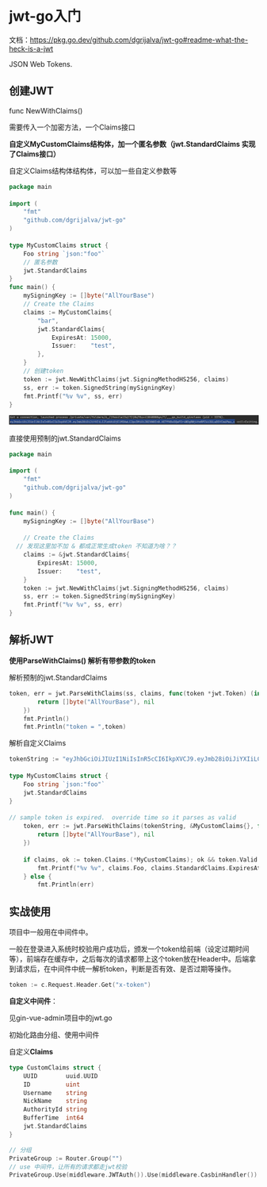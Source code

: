 # jwt-go入门

文档：https://pkg.go.dev/github.com/dgrijalva/jwt-go#readme-what-the-heck-is-a-jwt

JSON Web Tokens.

## 创建JWT

func NewWithClaims()

需要传入一个加密方法，一个Claims接口

**自定义MyCustomClaims结构体，加一个匿名参数（jwt.StandardClaims  实现了Claims接口）**

自定义Claims结构体结构体，可以加一些自定义参数等

```go
package main

import (
	"fmt"
	"github.com/dgrijalva/jwt-go"
)

type MyCustomClaims struct {
	Foo string `json:"foo"`
	// 匿名参数
	jwt.StandardClaims
}
func main() {
	mySigningKey := []byte("AllYourBase")
	// Create the Claims
	claims := MyCustomClaims{
		"bar",
		jwt.StandardClaims{
			ExpiresAt: 15000,
			Issuer:    "test",
		},
	}
	// 创建token
	token := jwt.NewWithClaims(jwt.SigningMethodHS256, claims)
	ss, err := token.SignedString(mySigningKey)
	fmt.Printf("%v %v", ss, err)
}

```

![image-20210427230429341](assets/image-20210427230429341.png)

直接使用预制的jwt.StandardClaims

```go
package main

import (
	"fmt"
	"github.com/dgrijalva/jwt-go"
)

func main() {
	mySigningKey := []byte("AllYourBase")

	// Create the Claims
  // 发现这里加不加 & 都成正常生成token 不知道为啥？？
	claims := &jwt.StandardClaims{
		ExpiresAt: 15000,
		Issuer:    "test",
	}
	token := jwt.NewWithClaims(jwt.SigningMethodHS256, claims)
	ss, err := token.SignedString(mySigningKey)
	fmt.Printf("%v %v", ss, err)
}

```



## 解析JWT

**使用ParseWithClaims() 解析有带参数的token**

解析预制的jwt.StandardClaims

```go
token, err = jwt.ParseWithClaims(ss, claims, func(token *jwt.Token) (interface{}, error) {
		return []byte("AllYourBase"), nil
	})
	fmt.Println()
	fmt.Println("token = ",token)
```

解析自定义Claims

```go
tokenString := "eyJhbGciOiJIUzI1NiIsInR5cCI6IkpXVCJ9.eyJmb28iOiJiYXIiLCJleHAiOjE1MDAwLCJpc3MiOiJ0ZXN0In0.HE7fK0xOQwFEr4WDgRWj4teRPZ6i3GLwD5YCm6Pwu_c"

type MyCustomClaims struct {
	Foo string `json:"foo"`
	jwt.StandardClaims
}

// sample token is expired.  override time so it parses as valid
	token, err := jwt.ParseWithClaims(tokenString, &MyCustomClaims{}, func(token *jwt.Token) (interface{}, error) {
		return []byte("AllYourBase"), nil
	})

	if claims, ok := token.Claims.(*MyCustomClaims); ok && token.Valid {
		fmt.Printf("%v %v", claims.Foo, claims.StandardClaims.ExpiresAt)
	} else {
		fmt.Println(err)
```



## 实战使用

项目中一般用在中间件中。

一般在登录进入系统时校验用户成功后，颁发一个token给前端（设定过期时间等），前端存在缓存中，之后每次的请求都带上这个token放在Header中。后端拿到请求后，在中间件中统一解析token，判断是否有效、是否过期等操作。

```go
token := c.Request.Header.Get("x-token")
```

**自定义中间件**：

见gin-vue-admin项目中的jwt.go

初始化路由分组、使用中间件

自定义**Claims**

```go
type CustomClaims struct {
	UUID        uuid.UUID
	ID          uint
	Username    string
	NickName    string
	AuthorityId string
	BufferTime  int64
	jwt.StandardClaims
}
```

```go
// 分组
PrivateGroup := Router.Group("")
// use 中间件，让所有的请求都走jwt校验
PrivateGroup.Use(middleware.JWTAuth()).Use(middleware.CasbinHandler())
```

